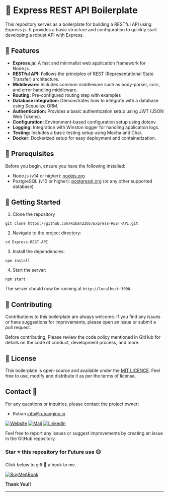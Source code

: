 # 🚀 Express REST API Boilerplate

This repository serves as a boilerplate for building a RESTful API using Express.js. It provides a basic structure and configuration to quickly start developing a robust API with Express. 


## 🌟 Features 

- **Express.js:** A fast and minimalist web application framework for Node.js.
- **RESTful API:** Follows the principles of REST (Representational State Transfer) architecture. 
- **Middleware:** Includes common middleware such as body-parser, cors, and error handling middleware. 
- **Routing:** Pre-configured routing step with examples 
- **Database integration:** Demonstrates how to integrate with a database using Sequelize ORM. 
- **Authentication:** Provides a basic authentication setup using JWT (JSON Web Tokens). 
- **Configuration:** Environment-based configuration setup using dotenv. 
- **Logging:** Integration with Winston logger for handling application logs. 
- **Testing:** Includes a basic testing setup using Mocha and Chai. 
- **Docker:** Dockerized setup for easy deployment and containerization. 


## 📑 Prerequisites 

Before you begin, ensure you have the following installed: 

- Node.js (v14 or higher): [nodejs.org](https://nodejs.org/)
- PostgreSQL (v10 or higher): [postgresql.org](https://www.postgresql.org/) (or any other supported database) 


## 🏁 Getting Started 

1. Clone the repository 
```
git clone https://github.com/Ruban2205/Express-REST-API.git
```

2. Navigate to the project directory: 
```
cd Express-REST-API
```

3. Install the dependencies: 
```
npm install 
```

4. Start the server: 
```
npm start 
```

The server should now be running at `http://localhost:3000`. 

## 🙌 Contributing 

Contributions to this boilerplate are always welcome. If you find any issues or have suggestions for improvements, please open an issue or submit a pull request. 

Before contributing, Please review the code policy mentioned in GitHub for details on the code of conduct, development process, and more. 

## 📃 License 

This boilerplate is open-source and available under the [MIT LICENCE](/LICENCE). Feel free to use, modify and distribute it as per the terms of license. 

## Contact 📧

For any questions or inquiries, please contact the project owner: 

- Ruban [info@rubangino.in](https://mailto:info@rubangino.in/)

[![Website](https://img.shields.io/badge/website-000000?style=for-the-badge&logo=About.me&logoColor=white)](https://rubangino.in/)
[![Mail](https://img.shields.io/badge/Email-D14836?style=for-the-badge&logo=gmail&logoColor=white)](mailto:info@rubangino.in)
[![LinkedIn](https://img.shields.io/badge/LinkedIn-0077B5?style=for-the-badge&logo=linkedin&logoColor=white)](https://www.linkedin.com/in/ruban-gino-singh/)

Feel free to report any issues or suggest improvements by creating an issue in the GitHub repository.

### Star ⭐ this repository for Future use 😊

Click below to gift 🎁 a book to me.

[![BuyMeABook](https://img.shields.io/badge/Buy%20Me%20a%20Book-ffdd00?style=for-the-badge&logo=buy-me-a-book&logoColor=black)
](https://bit.ly/3M5jxLd)

**Thank You!!**

<hr/>
